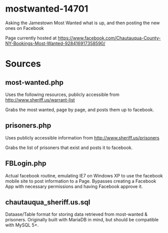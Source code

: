 # mostwanted-14701

Asking the Jamestown Most Wanted what is up, and then posting the new ones on Facebook

Page currently hosted at https://www.facebook.com/Chautauqua-County-NY-Bookings-Most-Wanted-928416917358590/

# Sources

## most-wanted.php

Uses the following resources, publicly accessible from http://www.sheriff.us/warrant-list

Grabs the most wanted, page by page, and posts them up to facebook.

## prisoners.php

Uses publicly accessible information from http://www.sheriff.us/prisoners

Grabs the list of prisoners that exist and posts it to facebook.

## FBLogin.php

Actual facebook routine, emulating IE7 on Windows XP to use the facebook mobile site to 
post information to a Page. Bypasses creating a Facebook App with necessary permissions 
and having Facebook approve it.

## chautauqua_sheriff.us.sql

Dataase/Table format for storing data retrieved from most-wanted & prisoners. Originally
built with MariaDB in mind, but should be compatible with MySQL 5+.
